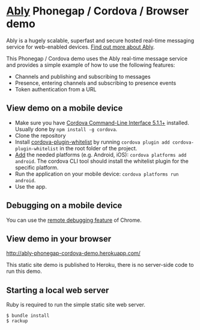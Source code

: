 # [Ably](https://www.ably.io) Phonegap / Cordova / Browser demo

Ably is a hugely scalable, superfast and secure hosted real-time messaging service for web-enabled devices. [Find out more about Ably](https://www.ably.io).

This Phonegap / Cordova demo uses the Ably real-time message service and provides a simple example of how to use the following features:

* Channels and publishing and subscribing to messages
* Presence, entering channels and subscribing to presence events
* Token authentication from a URL

## View demo on a mobile device

* Make sure you have [Cordova Command-Line Interface 5.1.1+](https://cordova.apache.org/docs/en/5.1.1/guide_cli_index.md.html#The%2520Command-Line%2520Interface) installed. Usually done by `npm install -g cordova`.
* Clone the repository
* Install [cordova-plugin-whitelist](https://github.com/apache/cordova-plugin-whitelist) by running `cordova plugin add cordova-plugin-whitelist` in the root folder of the project.
* [Add](https://cordova.apache.org/docs/en/5.1.1/guide_cli_index.md.html#The%20Command-Line%20Interface_add_platforms) the needed platforms (e.g. Android, iOS): `cordova platforms add android`.
The cordova CLI tool should install the whitelist plugin for the specific platform.
* Run the application on your mobile device: `cordova platforms run android`.
* Use the app.

## Debugging on a mobile device
You can use the [remote debugging feature](https://developer.chrome.com/devtools/docs/remote-debugging) of Chrome.

## View demo in your browser

http://ably-phonegap-cordova-demo.herokuapp.com/

This static site demo is published to Heroku, there is no server-side code to run this demo.

## Starting a local web server

Ruby is required to run the simple static site web server.

    $ bundle install
    $ rackup
